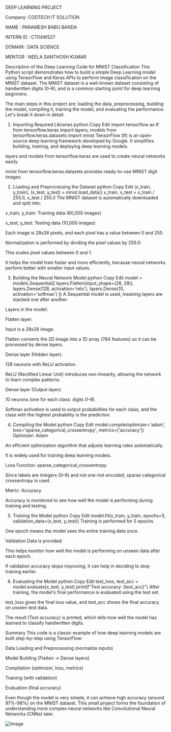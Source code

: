 DEEP LEARNING PROJECT

Company: CODTECH IT SOLUTION

NAME : PARAMESH BABU BANDA

INTERN ID : CT04WS27

DOMAIN : DATA SCIENCE

MENTOR : NEELA SANTHOSH KUMAR

Description of the Deep Learning Code for MNIST Classification
This Python script demonstrates how to build a simple Deep Learning model using TensorFlow and Keras APIs to perform image classification on the MNIST dataset. The MNIST dataset is a well-known dataset consisting of handwritten digits (0–9), and is a common starting point for deep learning beginners.

The main steps in this project are: loading the data, preprocessing, building the model, compiling it, training the model, and evaluating the performance. Let's break it down in detail:

1. Importing Required Libraries
python
Copy
Edit
import tensorflow as tf
from tensorflow.keras import layers, models
from tensorflow.keras.datasets import mnist
TensorFlow (tf) is an open-source deep learning framework developed by Google. It simplifies building, training, and deploying deep learning models.

layers and models from tensorflow.keras are used to create neural networks easily.

mnist from tensorflow.keras.datasets provides ready-to-use MNIST digit images.

2. Loading and Preprocessing the Dataset
python
Copy
Edit
(x_train, y_train), (x_test, y_test) = mnist.load_data()
x_train, x_test = x_train / 255.0, x_test / 255.0
The MNIST dataset is automatically downloaded and split into:

x_train, y_train: Training data (60,000 images)

x_test, y_test: Testing data (10,000 images)

Each image is 28x28 pixels, and each pixel has a value between 0 and 255.

Normalization is performed by dividing the pixel values by 255.0:

This scales pixel values between 0 and 1.

It helps the model train faster and more efficiently, because neural networks perform better with smaller input values.

3. Building the Neural Network Model
python
Copy
Edit
model = models.Sequential([
    layers.Flatten(input_shape=(28, 28)),
    layers.Dense(128, activation='relu'),
    layers.Dense(10, activation='softmax')
])
A Sequential model is used, meaning layers are stacked one after another.

Layers in the model:

Flatten layer:

Input is a 28x28 image.

Flatten converts the 2D image into a 1D array (784 features) so it can be processed by dense layers.

Dense layer (Hidden layer):

128 neurons with ReLU activation.

ReLU (Rectified Linear Unit) introduces non-linearity, allowing the network to learn complex patterns.

Dense layer (Output layer):

10 neurons (one for each class: digits 0–9).

Softmax activation is used to output probabilities for each class, and the class with the highest probability is the prediction.

4. Compiling the Model
python
Copy
Edit
model.compile(optimizer='adam', loss='sparse_categorical_crossentropy', metrics=['accuracy'])
Optimizer: Adam

An efficient optimization algorithm that adjusts learning rates automatically.

It is widely used for training deep learning models.

Loss Function: sparse_categorical_crossentropy

Since labels are integers (0–9) and not one-hot encoded, sparse categorical crossentropy is used.

Metric: Accuracy

Accuracy is monitored to see how well the model is performing during training and testing.

5. Training the Model
python
Copy
Edit
model.fit(x_train, y_train, epochs=5, validation_data=(x_test, y_test))
Training is performed for 5 epochs.

One epoch means the model sees the entire training data once.

Validation Data is provided:

This helps monitor how well the model is performing on unseen data after each epoch.

If validation accuracy stops improving, it can help in deciding to stop training earlier.

6. Evaluating the Model
python
Copy
Edit
test_loss, test_acc = model.evaluate(x_test, y_test)
print(f"Test accuracy: {test_acc}")
After training, the model's final performance is evaluated using the test set.

test_loss gives the final loss value, and test_acc shows the final accuracy on unseen test data.

The result (Test accuracy) is printed, which tells how well the model has learned to classify handwritten digits.

Summary
This code is a classic example of how deep learning models are built step-by-step using TensorFlow:

Data Loading and Preprocessing (normalize inputs)

Model Building (Flatten → Dense layers)

Compilation (optimizer, loss, metrics)

Training (with validation)

Evaluation (final accuracy)

Even though the model is very simple, it can achieve high accuracy (around 97%-98%) on the MNIST dataset. This small project forms the foundation of understanding more complex neural networks like Convolutional Neural Networks (CNNs) later.

![Image](https://github.com/user-attachments/assets/4e3fdf80-58e2-4afd-a2ff-7faef8141f95)

